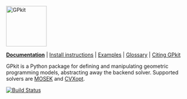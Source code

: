 [<img src="http://gpkit.rtfd.org/en/latest/_images/gplogo.png" width=110 alt="GPkit" />](http://gpkit.readthedocs.org/)

**[Documentation](http://gpkit.readthedocs.org/)** | [Install instructions](http://gpkit.readthedocs.org/en/latest/installation.html) | [Examples](http://gpkit.readthedocs.org/en/latest/examples.html) | [Glossary](http://gpkit.readthedocs.org/en/latest/glossary.html) | [Citing GPkit](http://gpkit.readthedocs.org/en/latest/citinggpkit.html)

GPkit is a Python package for defining and manipulating
geometric programming models,
abstracting away the backend solver.
Supported solvers are
[MOSEK](http://mosek.com)
and [CVXopt](http://cvxopt.org/).

[![Build Status](https://acdl.mit.edu/csi/buildStatus/icon?job=gpkit_Push)](https://acdl.mit.edu/csi/job/gpkit_Push/)
